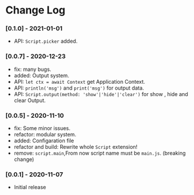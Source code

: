 # Change Log

### [0.1.0] - 2021-01-01
- API: `Script.picker` added.

### [0.0.7] - 2020-12-23
- fix: many bugs.
- added: Output system.
- API: `let ctx = await Context` get Application Context.
- API: `println('msg')` and `print('msg')` for output data.
- API: `Script.output(method: 'show'|'hide'|'clear')` for show , hide and clear Output.

### [0.0.5] - 2020-11-10 
- fix: Some minor issues.
- refactor: modular system.
- added: Configaration file 
- refactor and build: Rewrite whole `Script` extension!
- remove: `script.main`,From now script name must be `main.js`. (breaking change)

### [0.0.1] - 2020-11-07

- Initial release